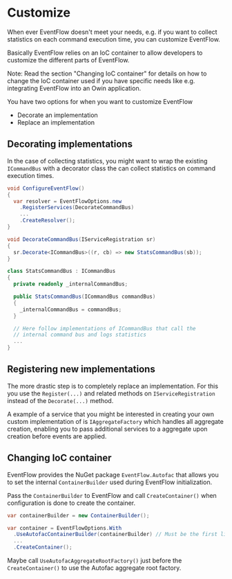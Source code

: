 # Customize

When ever EventFlow doesn't meet your needs, e.g. if you want to collect
statistics on each command execution time, you can customize EventFlow.

Basically EventFlow relies on an IoC container to allow developers to customize
the different parts of EventFlow.

Note: Read the section "Changing IoC container" for details on how to change
the IoC container used if you have specific needs like e.g. integrating
EventFlow into an Owin application.

You have two options for when you want to customize EventFlow

* Decorate an implementation
* Replace an implementation

## Decorating implementations

In the case of collecting statistics, you might want to wrap the existing
`ICommandBus` with a decorator class the can collect statistics on command
execution times.

```csharp
void ConfigureEventFlow()
{
  var resolver = EventFlowOptions.new
    .RegisterServices(DecorateCommandBus)
    ...
    .CreateResolver();
}

void DecorateCommandBus(IServiceRegistration sr)
{
  sr.Decorate<ICommandBus>((r, cb) => new StatsCommandBus(sb));
}

class StatsCommandBus : ICommandBus
{
  private readonly _internalCommandBus;

  public StatsCommandBus(ICommandBus commandBus)
  {
    _internalCommandBus = commandBus;
  }

  // Here follow implementations of ICommandBus that call the
  // internal command bus and logs statistics
  ...
}
```

## Registering new implementations

The more drastic step is to completely replace an implementation. For this
you use the `Register(...)` and related methods on `IServiceRegistration`
instead of the `Decorate(...)` method.

A example of a service that you might be interested in creating your own
custom implementation of is `IAggregateFactory` which handles all aggregate
creation, enabling you to pass additional services to a aggregate upon
creation before events are applied.

## Changing IoC container

EventFlow provides the NuGet package `EventFlow.Autofac` that allows you
to set the internal `ContainerBuilder` used during EventFlow initialization.

Pass the `ContainerBuilder` to EventFlow and call `CreateContainer()` when
configuration is done to create the container.

```csharp
var containerBuilder = new ContainerBuilder();

var container = EventFlowOptions.With
  .UseAutofacContainerBuilder(containerBuilder) // Must be the first line!
  ...
  .CreateContainer();
```

Maybe call `UseAutofacAggregateRootFactory()` just before the
`CreateContainer()` to use the Autofac aggregate root factory.
